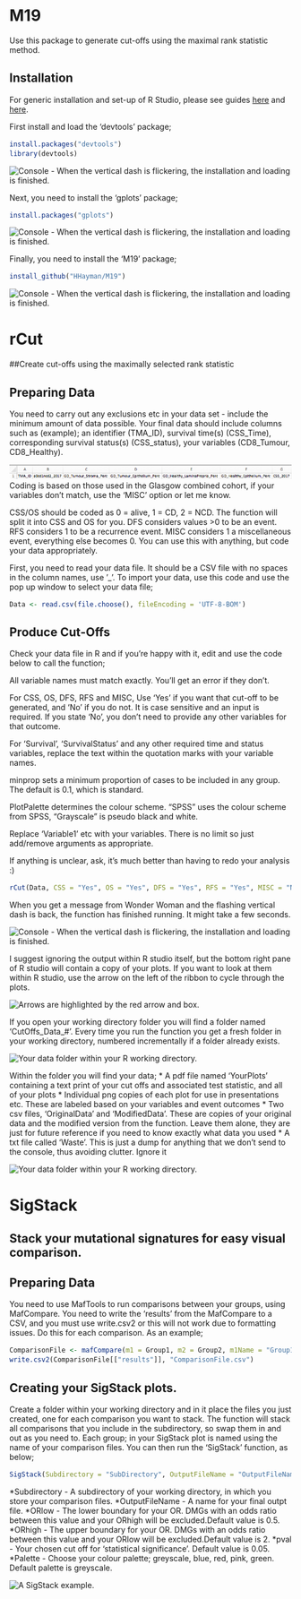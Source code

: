 
<!-- README.md is generated from README.Rmd. Please edit that file -->

# M19

<!-- badges: start -->
<!-- badges: end -->

Use this package to generate cut-offs using the maximal rank statistic
method.

## Installation

For generic installation and set-up of R Studio, please see guides
[here](https://rstudio-education.github.io/hopr/starting.html) and
[here](http://www.sthda.com/english/wiki/running-rstudio-and-setting-up-your-working-directory-easy-r-programming).

First install and load the ‘devtools’ package;

``` r
install.packages("devtools")
library(devtools)
```

![Console - When the vertical dash is flickering, the installation and
loading is finished.](images/Devtools_Install.png)

Next, you need to install the ‘gplots’ package;

``` r
install.packages("gplots")
```

![Console - When the vertical dash is flickering, the installation and
loading is finished.](images/gplots_install.png)

Finally, you need to install the ‘M19’ package;

``` r
install_github("HHayman/M19")
```

![Console - When the vertical dash is flickering, the installation and
loading is finished.](images/M19_Install.png)

# rCut

\#\#Create cut-offs using the maximally selected rank statistic

## Preparing Data

You need to carry out any exclusions etc in your data set - include the
minimum amount of data possible. Your final data should include columns
such as (example); an identifier (TMA\_ID), survival time(s)
(CSS\_Time), corresponding survival status(s) (CSS\_status), your
variables (CD8\_Tumour, CD8\_Healthy).

![Example variables to include in your data.](images/Data_Example.png)
Coding is based on those used in the Glasgow combined cohort, if your
variables don’t match, use the ‘MISC’ option or let me know.

CSS/OS should be coded as 0 = alive, 1 = CD, 2 = NCD. The function will
split it into CSS and OS for you. DFS considers values &gt;0 to be an
event. RFS considers 1 to be a recurrence event. MISC considers 1 a
miscellaneous event, everything else becomes 0. You can use this with
anything, but code your data appropriately.

First, you need to read your data file. It should be a CSV file with no
spaces in the column names, use ’\_’. To import your data, use this code
and use the pop up window to select your data file;

``` r
Data <- read.csv(file.choose(), fileEncoding = 'UTF-8-BOM')
```

## Produce Cut-Offs

Check your data file in R and if you’re happy with it, edit and use the
code below to call the function;

All variable names must match exactly. You’ll get an error if they
don’t.

For CSS, OS, DFS, RFS and MISC, Use ‘Yes’ if you want that cut-off to be
generated, and ‘No’ if you do not. It is case sensitive and an input is
required. If you state ‘No’, you don’t need to provide any other
variables for that outcome.

For ‘Survival’, ‘SurvivalStatus’ and any other required time and status
variables, replace the text within the quotation marks with your
variable names.

minprop sets a minimum proportion of cases to be included in any group.
The default is 0.1, which is standard.

PlotPalette determines the colour scheme. “SPSS” uses the colour scheme
from SPSS, “Grayscale” is pseudo black and white.

Replace ‘Variable1’ etc with your variables. There is no limit so just
add/remove arguments as appropriate.

If anything is unclear, ask, it’s much better than having to redo your
analysis :)

``` r
rCut(Data, CSS = "Yes", OS = "Yes", DFS = "Yes", RFS = "Yes", MISC = "No", minprop = 0.1, PlotPalette = "SPSS", ID = "TMA_ID", Survival = "CSS_2017", SurvivalStatus = "a0cd1ncd2_2017", DiseaseFree = "DFSmonths", DiseaseFreeStatus = "DFS", Recurrence="DFSmonths", RecurrenceStatus="FOR", Variables = c("Variable1", "Variable2", "Variable3"))
```

When you get a message from Wonder Woman and the flashing vertical dash
is back, the function has finished running. It might take a few seconds.

![Console - When the vertical dash is flickering, the installation and
loading is finished.](images/Function_Finished.png)

I suggest ignoring the output within R studio itself, but the bottom
right pane of R studio will contain a copy of your plots. If you want to
look at them within R studio, use the arrow on the left of the ribbon to
cycle through the plots.

![Arrows are highlighted by the red arrow and
box.](images/Plot_Cycle.png)

If you open your working directory folder you will find a folder named
‘CutOffs\_Data\_\#’. Every time you run the function you get a fresh
folder in your working directory, numbered incrementally if a folder
already exists.

![Your data folder within your R working
directory.](images/Data_Folder.png)

Within the folder you will find your data; \* A pdf file named
‘YourPlots’ containing a text print of your cut offs and associated test
statistic, and all of your plots \* Individual png copies of each plot
for use in presentations etc. These are labeled based on your variables
and event outcomes \* Two csv files, ‘OriginalData’ and ‘ModifiedData’.
These are copies of your original data and the modified version from the
function. Leave them alone, they are just for future reference if you
need to know exactly what data you used \* A txt file called ‘Waste’.
This is just a dump for anything that we don’t send to the console, thus
avoiding clutter. Ignore it

![Your data folder within your R working
directory.](images/Data_Folder_Contents.png)

# SigStack

## Stack your mutational signatures for easy visual comparison.

## Preparing Data

You need to use MafTools to run comparisons between your groups, using
MafCompare. You need to write the ‘results’ from the MafCompare to a
CSV, and you must use write.csv2 or this will not work due to formatting
issues. Do this for each comparison. As an example;

``` r
ComparisonFile <- mafCompare(m1 = Group1, m2 = Group2, m1Name = "Group1", m2Name = "Group2", minMut = 5)
write.csv2(ComparisonFile[["results"]], "ComparisonFile.csv")
```

## Creating your SigStack plots.

Create a folder within your working directory and in it place the files
you just created, one for each comparison you want to stack. The
function will stack all comparisons that you include in the
subdirectory, so swap them in and out as you need to. Each group; in
your SigStack plot is named using the name of your comparison files. You
can then run the ‘SigStack’ function, as below;

``` r
SigStack(Subdirectory = "SubDirectory", OutputFileName = "OutputFileName", ORlow = "0.5", ORhigh = "2", pval = "0.1", Palette = "Greyscale")
```

*Subdirectory - A subdirectory of your working directory, in which you
store your comparison files. *OutputFileName - A name for your final
outpt file. *ORlow - The lower boundary for your OR. DMGs with an odds
ratio between this value and your ORhigh will be excluded.Default value
is 0.5. *ORhigh - The upper boundary for your OR. DMGs with an odds
ratio between this value and your ORlow will be excluded.Default value
is 2. *pval - Your chosen cut off for ‘statistical significance’.
Default value is 0.05. *Palette - Choose your colour palette; greyscale,
blue, red, pink, green. Default palette is greyscale.

![A SigStack
example.](https://github.com/HHayman/M19/raw/main/images/SigStack_Example.TIFF)
